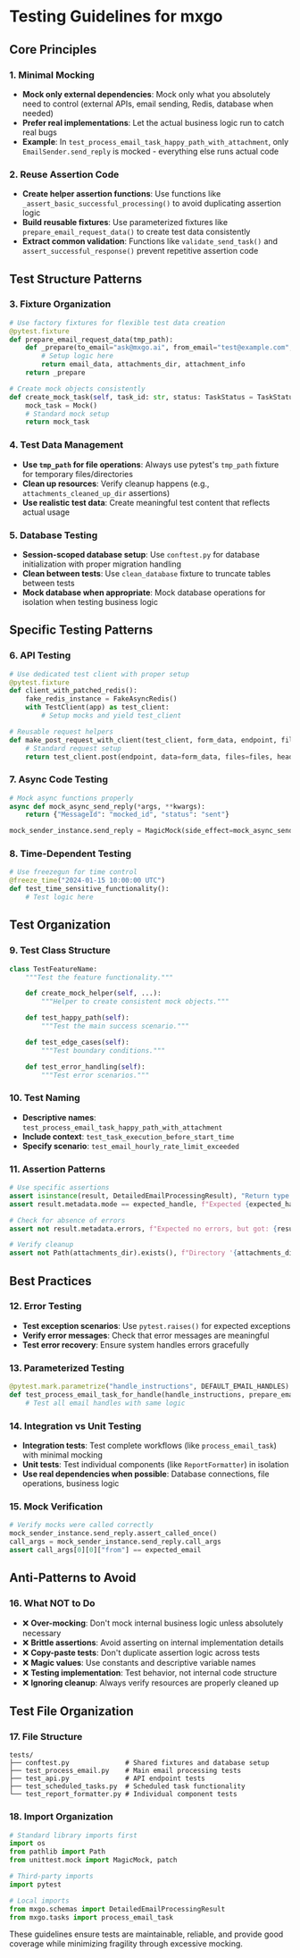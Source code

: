 # Testing Guidelines for mxgo

## Core Principles

### 1. Minimal Mocking
- **Mock only external dependencies**: Mock only what you absolutely need to control (external APIs, email sending, Redis, database when needed)
- **Prefer real implementations**: Let the actual business logic run to catch real bugs
- **Example**: In `test_process_email_task_happy_path_with_attachment`, only `EmailSender.send_reply` is mocked - everything else runs actual code

### 2. Reuse Assertion Code
- **Create helper assertion functions**: Use functions like `_assert_basic_successful_processing()` to avoid duplicating assertion logic
- **Build reusable fixtures**: Use parameterized fixtures like `prepare_email_request_data()` to create test data consistently
- **Extract common validation**: Functions like `validate_send_task()` and `assert_successful_response()` prevent repetitive assertion code

## Test Structure Patterns

### 3. Fixture Organization
```python
# Use factory fixtures for flexible test data creation
@pytest.fixture
def prepare_email_request_data(tmp_path):
    def _prepare(to_email="ask@mxgo.ai", from_email="test@example.com", ...):
        # Setup logic here
        return email_data, attachments_dir, attachment_info
    return _prepare

# Create mock objects consistently
def create_mock_task(self, task_id: str, status: TaskStatus = TaskStatus.ACTIVE):
    mock_task = Mock()
    # Standard mock setup
    return mock_task
```

### 4. Test Data Management
- **Use `tmp_path` for file operations**: Always use pytest's `tmp_path` fixture for temporary files/directories
- **Clean up resources**: Verify cleanup happens (e.g., `attachments_cleaned_up_dir` assertions)
- **Use realistic test data**: Create meaningful test content that reflects actual usage

### 5. Database Testing
- **Session-scoped database setup**: Use `conftest.py` for database initialization with proper migration handling
- **Clean between tests**: Use `clean_database` fixture to truncate tables between tests
- **Mock database when appropriate**: Mock database operations for isolation when testing business logic

## Specific Testing Patterns

### 6. API Testing
```python
# Use dedicated test client with proper setup
@pytest.fixture
def client_with_patched_redis():
    fake_redis_instance = FakeAsyncRedis()
    with TestClient(app) as test_client:
        # Setup mocks and yield test_client

# Reusable request helpers
def make_post_request_with_client(test_client, form_data, endpoint, files=None):
    # Standard request setup
    return test_client.post(endpoint, data=form_data, files=files, headers=headers)
```

### 7. Async Code Testing
```python
# Mock async functions properly
async def mock_async_send_reply(*args, **kwargs):
    return {"MessageId": "mocked_id", "status": "sent"}

mock_sender_instance.send_reply = MagicMock(side_effect=mock_async_send_reply)
```

### 8. Time-Dependent Testing
```python
# Use freezegun for time control
@freeze_time("2024-01-15 10:00:00 UTC")
def test_time_sensitive_functionality():
    # Test logic here
```

## Test Organization

### 9. Test Class Structure
```python
class TestFeatureName:
    """Test the feature functionality."""

    def create_mock_helper(self, ...):
        """Helper to create consistent mock objects."""

    def test_happy_path(self):
        """Test the main success scenario."""

    def test_edge_cases(self):
        """Test boundary conditions."""

    def test_error_handling(self):
        """Test error scenarios."""
```

### 10. Test Naming
- **Descriptive names**: `test_process_email_task_happy_path_with_attachment`
- **Include context**: `test_task_execution_before_start_time`
- **Specify scenario**: `test_email_hourly_rate_limit_exceeded`

### 11. Assertion Patterns
```python
# Use specific assertions
assert isinstance(result, DetailedEmailProcessingResult), "Return type mismatch"
assert result.metadata.mode == expected_handle, f"Expected {expected_handle}, got {result.metadata.mode}"

# Check for absence of errors
assert not result.metadata.errors, f"Expected no errors, but got: {result.metadata.errors}"

# Verify cleanup
assert not Path(attachments_dir).exists(), f"Directory '{attachments_dir}' was not cleaned up"
```

## Best Practices

### 12. Error Testing
- **Test exception scenarios**: Use `pytest.raises()` for expected exceptions
- **Verify error messages**: Check that error messages are meaningful
- **Test error recovery**: Ensure system handles errors gracefully

### 13. Parameterized Testing
```python
@pytest.mark.parametrize("handle_instructions", DEFAULT_EMAIL_HANDLES)
def test_process_email_task_for_handle(handle_instructions, prepare_email_request_data):
    # Test all email handles with same logic
```

### 14. Integration vs Unit Testing
- **Integration tests**: Test complete workflows (like `process_email_task`) with minimal mocking
- **Unit tests**: Test individual components (like `ReportFormatter`) in isolation
- **Use real dependencies when possible**: Database connections, file operations, business logic

### 15. Mock Verification
```python
# Verify mocks were called correctly
mock_sender_instance.send_reply.assert_called_once()
call_args = mock_sender_instance.send_reply.call_args
assert call_args[0][0]["from"] == expected_email
```

## Anti-Patterns to Avoid

### 16. What NOT to Do
- ❌ **Over-mocking**: Don't mock internal business logic unless absolutely necessary
- ❌ **Brittle assertions**: Avoid asserting on internal implementation details
- ❌ **Copy-paste tests**: Don't duplicate assertion logic across tests
- ❌ **Magic values**: Use constants and descriptive variable names
- ❌ **Testing implementation**: Test behavior, not internal code structure
- ❌ **Ignoring cleanup**: Always verify resources are properly cleaned up

## Test File Organization

### 17. File Structure
```
tests/
├── conftest.py              # Shared fixtures and database setup
├── test_process_email.py    # Main email processing tests
├── test_api.py              # API endpoint tests
├── test_scheduled_tasks.py  # Scheduled task functionality
└── test_report_formatter.py # Individual component tests
```

### 18. Import Organization

```python
# Standard library imports first
import os
from pathlib import Path
from unittest.mock import MagicMock, patch

# Third-party imports
import pytest

# Local imports
from mxgo.schemas import DetailedEmailProcessingResult
from mxgo.tasks import process_email_task
```

These guidelines ensure tests are maintainable, reliable, and provide good coverage while minimizing fragility through excessive mocking.
